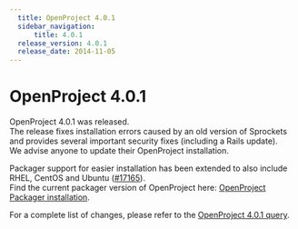 ```yaml
---
  title: OpenProject 4.0.1
  sidebar_navigation:
      title: 4.0.1
  release_version: 4.0.1
  release_date: 2014-11-05
---
```


# OpenProject 4.0.1

OpenProject 4.0.1 was released.  
The release fixes installation errors caused by an old version of
Sprockets and provides several important security fixes (including a
Rails update).  
We advise anyone to update their OpenProject installation.

Packager support for easier installation has been extended to also
include RHEL, CentOS and Ubuntu
([#17165](https://community.openproject.org/work_packages/17165 "Packaged based installer for RHEL, CentOS and Ubuntu (closed)")).  
Find the current packager version of OpenProject here: 
[OpenProject Packager installation](https://packager.io/gh/opf/openproject).

For a complete list of changes, please refer to the 
[OpenProject 4.0.1 query](https://community.openproject.org/versions/530).


